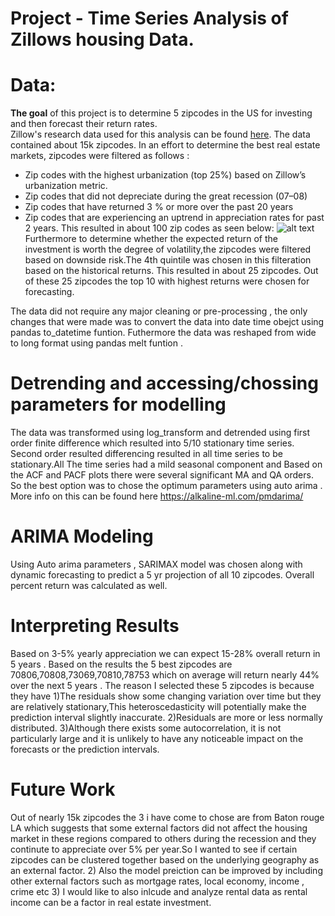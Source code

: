 
# Project - Time Series Analysis of Zillows housing Data. 


#  Data:
**The goal** of this project is to determine 5 zipcodes in the US for investing and then forecast their return rates. 
<br/>Zillow's research data used for this analysis can be found [here](https://www.zillow.com/research/data/). The data contained about 15k zipcodes. In an effort to determine the best real estate markets, zipcodes were filtered  as follows :
* Zip codes with the highest urbanization (top 25%) based on Zillow’s urbanization metric.
* Zip codes that did not depreciate during the great recession (07–08)
* Zip codes that have returned 3 % or more over the past 20 years
* Zip codes that are experiencing an uptrend in appreciation rates for past 2 years.
This resulted in about 100 zip codes as seen below:
![alt text]()
<br/>Furthermore to determine whether the expected return of the investment is worth the degree of volatility,the zipcodes were filtered based on downside risk.The 4th quintile was chosen in this filteration based on the historical returns. This resulted in about 25 zipcodes. Out of these 25 zipcodes the top 10 with highest returns were chosen for forecasting.

The data did not require any major cleaning or pre-processing , the only changes that were  made was to convert the data into date time obejct using pandas to_datetime funtion. Futhermore the data was reshaped from wide to long format using pandas melt funtion .



# Detrending and accessing/chossing parameters for modelling

The data was transformed using log_transform and detrended using first order finite difference which resulted into 5/10 stationary time series. Second order resulted differencing resulted in all time series to be stationary.All The time series had a mild seasonal component and 
Based on the ACF and PACF plots there were several significant MA and QA orders. So the best option was to chose the optimum parameters using auto arima . More info on this can be found here https://alkaline-ml.com/pmdarima/

#  ARIMA Modeling
Using Auto arima parameters , SARIMAX model was chosen along with dynamic forecasting to predict a 5 yr projection of all 10 zipcodes. Overall percent return was calculated as well. 

#  Interpreting Results

Based on 3-5% yearly appreciation we can expect 15-28% overall return in 5 years . Based on the results the 5 best zipcodes are 70806,70808,73069,70810,78753 which on average will return nearly 44% over the next 5 years
. The reason I selected these 5 zipcodes is because they have 1)The residuals show some changing variation over time but they are relatively stationary,This heteroscedasticity will potentially make the prediction interval slightly inaccurate. 2)Residuals are more or less normally distributed. 3)Although there exists some autocorrelation, it is not particularly large and it is unlikely to have any noticeable impact on the forecasts or the prediction intervals.

# Future Work
Out of nearly 15k zipcodes the 3 i have come to chose are from Baton rouge LA which suggests that some external factors did not affect the housing market in these regions compared to others during the recession and they continute to appreciate over 5% per year.So I wanted to see if certain zipcodes can be clustered together based on the underlying geography as an external factor. 2) Also the model preiction can be improved by including other external factors such as mortgage rates, local economy, income , crime etc 3) I would like to also inlcude and analyze rental data as rental income can be a factor in real estate investment.

